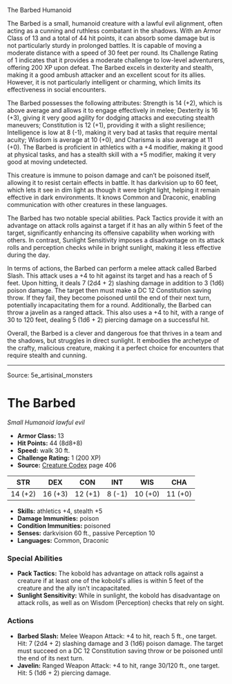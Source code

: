 <MonsterName/>The Barbed</MonsterName>
<CreatureType/>Humanoid</CreatureType>

<summary>The Barbed is a small, humanoid creature with a lawful evil alignment, often acting as a cunning and ruthless combatant in the shadows. With an Armor Class of 13 and a total of 44 hit points, it can absorb some damage but is not particularly sturdy in prolonged battles. It is capable of moving a moderate distance with a speed of 30 feet per round. Its Challenge Rating of 1 indicates that it provides a moderate challenge to low-level adventurers, offering 200 XP upon defeat. The Barbed excels in dexterity and stealth, making it a good ambush attacker and an excellent scout for its allies. However, it is not particularly intelligent or charming, which limits its effectiveness in social encounters.</summary>

<detail>

The Barbed possesses the following attributes: Strength is 14 (+2), which is above average and allows it to engage effectively in melee; Dexterity is 16 (+3), giving it very good agility for dodging attacks and executing stealth maneuvers; Constitution is 12 (+1), providing it with a slight resilience; Intelligence is low at 8 (-1), making it very bad at tasks that require mental acuity; Wisdom is average at 10 (+0), and Charisma is also average at 11 (+0). The Barbed is proficient in athletics with a +4 modifier, making it good at physical tasks, and has a stealth skill with a +5 modifier, making it very good at moving undetected.

This creature is immune to poison damage and can’t be poisoned itself, allowing it to resist certain effects in battle. It has darkvision up to 60 feet, which lets it see in dim light as though it were bright light, helping it remain effective in dark environments. It knows Common and Draconic, enabling communication with other creatures in these languages.

The Barbed has two notable special abilities. Pack Tactics provide it with an advantage on attack rolls against a target if it has an ally within 5 feet of the target, significantly enhancing its offensive capability when working with others. In contrast, Sunlight Sensitivity imposes a disadvantage on its attack rolls and perception checks while in bright sunlight, making it less effective during the day.

In terms of actions, the Barbed can perform a melee attack called Barbed Slash. This attack uses a +4 to hit against its target and has a reach of 5 feet. Upon hitting, it deals 7 (2d4 + 2) slashing damage in addition to 3 (1d6) poison damage. The target then must make a DC 12 Constitution saving throw. If they fail, they become poisoned until the end of their next turn, potentially incapacitating them for a round. Additionally, the Barbed can throw a javelin as a ranged attack. This also uses a +4 to hit, with a range of 30 to 120 feet, dealing 5 (1d6 + 2) piercing damage on a successful hit. 

Overall, the Barbed is a clever and dangerous foe that thrives in a team and the shadows, but struggles in direct sunlight. It embodies the archetype of the crafty, malicious creature, making it a perfect choice for encounters that require stealth and cunning.</detail>



---

Source: 5e_artisinal_monsters

# The Barbed

*Small* *Humanoid* *lawful evil*

- **Armor Class:** 13
- **Hit Points:** 44 (8d8+8)
- **Speed:** walk 30 ft.
- **Challenge Rating:** 1 (200 XP)
- **Source:** [Creature Codex](https://koboldpress.com/kpstore/product/creature-codex-for-5th-edition-dnd) page 406

| STR | DEX | CON | INT | WIS | CHA |
| --- | --- | --- | --- | --- | --- |
| 14 (+2) | 16 (+3) | 12 (+1) | 8 (-1) | 10 (+0) | 11 (+0) |

- **Skills:** athletics +4, stealth +5
- **Damage Immunities:** poison
- **Condition Immunities:** poisoned
- **Senses:** darkvision 60 ft., passive Perception 10
- **Languages:** Common, Draconic

### Special Abilities

- **Pack Tactics:** The kobold has advantage on attack rolls against a creature if at least one of the kobold's allies is within 5 feet of the creature and the ally isn't incapacitated.
- **Sunlight Sensitivity:** While in sunlight, the kobold has disadvantage on attack rolls, as well as on Wisdom (Perception) checks that rely on sight.

### Actions

- **Barbed Slash:** Melee Weapon Attack: +4 to hit, reach 5 ft., one target. Hit: 7 (2d4 + 2) slashing damage and 3 (1d6) poison damage. The target must succeed on a DC 12 Constitution saving throw or be poisoned until the end of its next turn.
- **Javelin:** Ranged Weapon Attack: +4 to hit, range 30/120 ft., one target. Hit: 5 (1d6 + 2) piercing damage.




